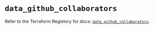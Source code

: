 # `data_github_collaborators`

Refer to the Terraform Registory for docs: [`data_github_collaborators`](https://registry.terraform.io/providers/integrations/github/5.25.1/docs/data-sources/collaborators).
